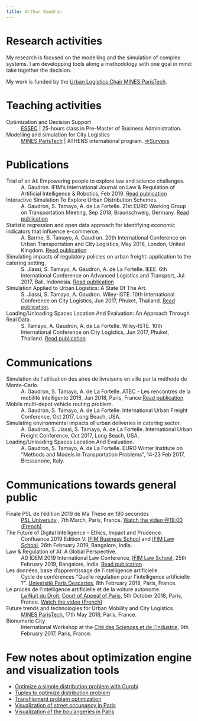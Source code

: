 ```yaml
---
title: Arthur Gaudron
---
```




# Research activities

My research is focused on the modelling and the simulation of complex systems. I am developping tools along a methodology with one goal in mind: take together the decision. 

My work is funded by the [Urban Logistics Chair MINES ParisTech](http://chairelogistiqueurbaine.fr/).

# Teaching activities

<dl>
<dt>Optimization and Decision Support</dt>
<dd> <a href="http://www.essec.edu/fr/">ESSEC</a>  | 25-hours class in Pre-Master of Business Administration.</dd>
<dt>Modelling and simulation for City Logistics</dt>
<dd><a href="http://www.mines-paristech.fr/">MINES ParisTech</a> | ATHENS international program. <a href="https://goo.gl/forms/jSA89ceB7Ey3r1Di2">=>Surveys</a></dd>
</dl>

# Publications 
<dl>
<dt>Trial of an AI: Empowering people to explore law and science challenges.</dt>
<dd> A. Gaudron. IFIM’s International Journal on Law & Regulation of Artificial Intelligence & Robotics, Feb 2019. <a href="https://hal.archives-ouvertes.fr/hal-02055595">Read publication</a> </dd>

<dt>Interactive Simulation To Explore Urban Distribution Schemes.</dt>
<dd>A. Gaudron, S. Tamayo, A. de La Fortelle. 21st EURO Working Group on Transportation Meeting, Sep 2018, Braunschweig, Germany. <a href="https://doi.org/10.1016/j.trpro.2018.12.168">Read publication</a></dd>

<dt>Statistic regression and open data approach for identifying economic indicators that influence e-commerce.</dt>
<dd>A. Barme, S. Tamayo, A. Gaudron.  20th International Conference on Urban Transportation and City Logistics, May 2018, London, United Kingdom. <a href="https://hal.archives-ouvertes.fr/hal-01790991">Read publication</a></dd>

<dt>Simulating impacts of regulatory policies on urban freight: application to the catering setting.</dt>
<dd>S. Jlassi, S. Tamayo, A. Gaudron, A. de La Fortelle.  IEEE. 6th International Conference on Advanced Logistics and Transport, Jul 2017, Bali, Indonesia. <a href="https://doi.org/10.1109/ICAdLT.2017.8547005">Read publication</a></dd>

<dt>Simulation Applied to Urban Logistics: A State Of The Art.</dt>
<dd>S. Jlassi, S. Tamayo, A. Gaudron.  Wiley-ISTE. 10th International Conference on City Logistics, Jun 2017, Phuket, Thailand. <a href="https://hal.archives-ouvertes.fr/hal-01541556/">Read publication</a>.</dd>

<dt>Loading/Unloading Spaces Location And Evaluation: An Approach Through Real Data.</dt>
<dd>S. Tamayo, A. Gaudron, A. de La Fortelle.  Wiley-ISTE. 10th International Conference on City Logistics, Jun 2017, Phuket, Thailand. <a href="https://hal.archives-ouvertes.fr/hal-01541501/">Read publication</a></dd>
</dl>

# Communications
<dl>
<dt>Simulation de l'utilisation des aires de livraisons en ville par la méthode de Monte-Carlo.</dt>
<dd>A. Gaudron, S. Tamayo, A. de La Fortelle. ATEC - Les rencontres de la mobilité intelligente 2018, Jan 2018, Paris, France <a href="https://hal.archives-ouvertes.fr/hal-01980261">Read publication</a></dd>
<dt>Mobile multi-depot vehicle routing problem.</dt> 
<dd>A. Gaudron, S. Tamayo, A. de La Fortelle. International Urban Freight Conference, Oct 2017, Long Beach, USA.</dd>
<dt>Simulating environmental impacts of urban deliveries in catering sector.</dt> 
<dd>A. Gaudron, S. Jlassi, S. Tamayo, A. de La Fortelle. International Urban Freight Conference, Oct 2017, Long Beach, USA.</dd>
<dt>Loading/Unloading Spaces Location And Evaluation.</dt> 
<dd>A. Gaudron, S. Tamayo, A. de La Fortelle. EURO Winter Institute on “Methods and Models in Transportation Problems”, 14-23 Feb 2017, Bressanone, Italy.</dd>
</dl>


# Communications towards general public
<dl>
  
<dt>Finale PSL de l’édition 2019 de Ma Thèse en 180 secondes</dt>
<dd><a href="https://www.psl.eu/">PSL University</a> , 7th March, Paris, France. <a href="https://www.facebook.com/PSLuniv/videos/2254125644875904/">Watch the video @19:00 (French)</a></dd>
  
<dt>The Future of Digital Intelligence – Ethics, Impact and Prudence.</dt>
<dd>Confluence 2019 Edition V.   <a href="http://ifimbschool.com/">IFIM Business School</a>   and <a href="http://www.ifimlawcollege.com/">IFIM Law School</a>, 26th February 2019, Bangalore, India.</dd>

<dt>Law & Regulation of AI: A Global Perspective.</dt>
<dd>AD IDEM 2019 International Law Conference,  <a href="http://www.ifimlawcollege.com/">IFIM Law School</a>, 25th February 2019, Bangalore, India. <a href="https://hal.archives-ouvertes.fr/hal-02055595">Read publication</a>
</dd>

<dt>Les données, base d’apprentissage de l’intelligence artificielle.</dt>
<dd>Cycle de conférences "Quelle régulation pour l'intelligence artificielle ?". <a href="https://www.parisdescartes.fr/">Université Paris Descartes</a>, 8th February 2018, Paris, France.</dd>

<dt>Le procès de l'intelligence artificielle et de la voiture autonome.</dt>
<dd> <a href="https://www.lanuitdudroit.fr/">La Nuit du Droit</a>, <a href="https://www.cours-appel.justice.fr/paris">Court of Appeal of Paris</a>, 5th October 2018, Paris, France. <a href="https://www.facebook.com/dalloz.editions/videos/256962881513417/">Watch the video (French)</a></dd> 

<dt>Future trends and technologies for Urban Mobility and City Logistics.</dt>
<dd><a href="http://www.mines-paristech.fr/">MINES ParisTech</a>, 17th May 2018, Paris, France.</dd>

<dt>Bionumeric City</dt>
<dd>International Workshop at the <a href="http://www.cite-sciences.fr/fr/accueil/">Cité des Sciences et de l'Industrie</a>, 9th February 2017, Paris, France.</dd>
</dl>

# Few notes about optimization engine and visualization tools

- [Optimize a simple distribution problem with Gurobi](https://arthurgaudron.github.io/simple_distribution_problem)
- [Tuples to optimize distribution problem](https://arthurgaudron.github.io/simple_distribution_problem_tuple)
- [Transhipment problem optimization](https://arthurgaudron.github.io/transhipment_problem)
- [Visualization of street occupancy in Paris](https://arthurgaudron.github.io/2018-04-13-estimate-road-surface.html)
- [Visualization of the boulangeries in Paris](https://arthurgaudron.github.io/2018-04-01-boulangeries.html)

<!-- <a href=""></a> -->
